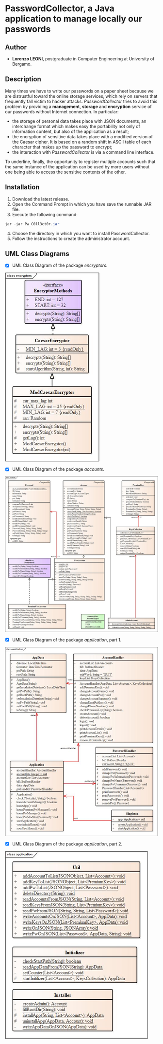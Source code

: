 # PasswordCollector, a Java application to manage locally our passwords

## Author ##
+ **Lorenzo LEONI**, postgraduate in Computer Engineering at University of Bergamo.

## Description ##
Many times we have to write our passwords on a paper sheet because we are distrustful toward the online storage services, which rely on servers that frequently fall victim to hacker attacks. *PasswordCollector* tries to avoid this problem by providing a **management**, **storage** and **encryption** service of our passwords without Internet connection. In particular:
+ the storage of personal data takes place with JSON documents, an interchange format which makes easy the portability not only of information content, but also of the application as a result;
+ the encryption of sensitive data takes place with a modified version of the Caesar cipher. It is based on a random shift in ASCII table of each character that makes up the password to encrypt;
+ the interaction with *PasswordCollector* is via a command line interface.

To underline, finally, the opportunity to register multiple accounts such that the same instance of the application can be used by more users without one being able to access the sensitive contents of the other.

## Installation
1. Download the latest release.
2. Open the Command Prompt in which you have save the runnable JAR file.
3. Execute the following command:
``` java
jar -jar Pw_C0ll3ct0r.jar
```
4. Choose the directory in which you want to install PasswordCollector.
5. Follow the instructions to create the administrator account.

## UML Class Diagrams ##
- [x] UML Class Diagram of the package *encryptors*.

![Image 1](documentazione/UML/encryptors.jpg)

- [x] UML Class Diagram of the package *accounts*.

![Image 1](documentazione/UML/accounts.jpg)

- [x] UML Class Diagram of the package *application*, part 1.

![Image 1](documentazione/UML/application1.jpg)

- [x] UML Class Diagram of the package *application*, part 2.

![Image 1](documentazione/UML/application2.jpg)


